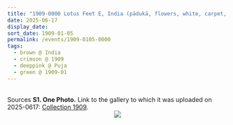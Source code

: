```yaml
---
title: "1909-0000 Lotus Feet E, India (pādukā, flowers, white, carpet, Sahaja Yogi, wood)"
date: 2025-06-17
display_date: 
sort_date: 1909-01-05
permalink: /events/1909-0105-0000
tags:
  - brown @ India
  - crimson @ 1909
  - deeppink @ Puja
  - green @ 1909-01
---
```


<br>

<wave-list>
  <list-title color="DarkSeaGreen" width="40">Sources</list-title>
  <list-item color="BlanchedAlmond"  width="280"><b>S1. One Photo.</b> Link to the gallery to which it was uploaded on 2025-0617: <a href="https://eternalmoments.smugmug.com/Collections/Pat-Anslow-Collection/1909">Collection 1909</a>.</list-item>
</wave-list>

<div style="text-align: center"><img src="https://pub-bcc3cbe9b1e94ba1ac28915f7a3900fa.r2.dev/1909-0000_Lotus_Feet_E_India_(paduka_flowers_white_carpet_Sahaja_Yogi_wood)_01_(Pat_Anslow_Collection).jpg" /></div>